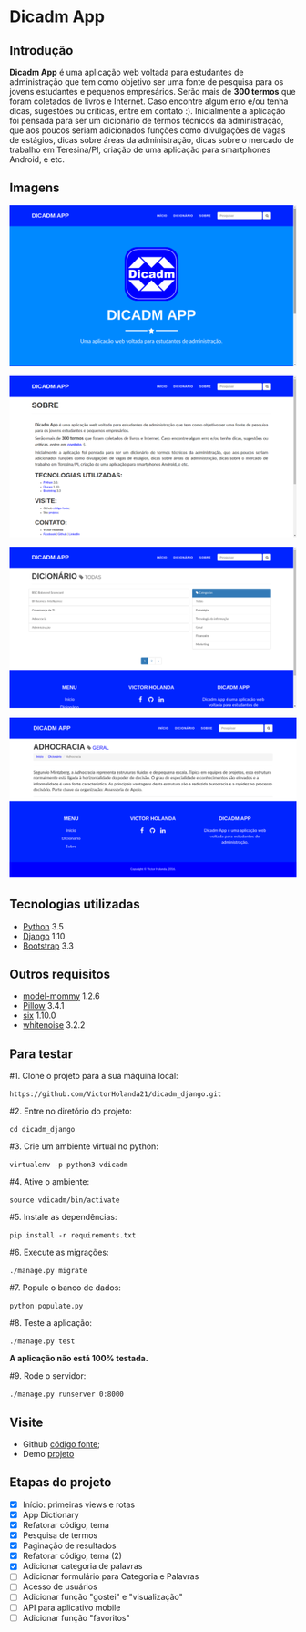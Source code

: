 # Dicadm App

## Introdução

**Dicadm App** é uma aplicação web voltada para estudantes de administração que tem como objetivo ser uma fonte de pesquisa para os jovens estudantes e pequenos empresários.
Serão mais de **300 termos** que foram coletados de livros e Internet. Caso encontre algum erro e/ou tenha dicas, sugestões ou críticas, entre em contato :).
Inicialmente a aplicação foi pensada para ser um dicionário de termos técnicos da administração, que aos poucos seriam adicionados funções como divulgações de vagas de estágios, dicas sobre áreas da administração, dicas sobre o mercado de trabalho em Teresina/PI, criação de uma aplicação para smartphones Android, e etc.

## Imagens

![Início](_design/screenshot/home.png "Página inicial")

![Sobre](_design/screenshot/about.png "Página sobre")

![Dicionário](_design/screenshot/dictionary.png "Página de pesquisa")

![Detalhe: Adhocracia](_design/screenshot/adhocracia.png "Detalhe da pesquisa: Adhocracia")


## Tecnologias utilizadas

* [Python](https://www.python.org/) 3.5
* [Django](https://www.djangoproject.com/) 1.10
* [Bootstrap](http://getbootstrap.com/) 3.3

## Outros requisitos

* [model-mommy](https://pypi.python.org/pypi/model_mommy) 1.2.6
* [Pillow](https://pypi.python.org/pypi/Pillow/3.4.1) 3.4.1
* [six](https://pypi.python.org/pypi/six) 1.10.0
* [whitenoise](https://pypi.python.org/pypi/whitenoise) 3.2.2

## Para testar

#1. Clone o projeto para a sua máquina local:

`https://github.com/VictorHolanda21/dicadm_django.git`

#2. Entre no diretório do projeto:

`cd dicadm_django`

#3. Crie um ambiente virtual no python:

`virtualenv -p python3 vdicadm`

#4. Ative o ambiente:

`source vdicadm/bin/activate`

#5. Instale as dependências:
 
`pip install -r requirements.txt`

#6. Execute as migrações:

`./manage.py migrate`

#7. Popule o banco de dados:

`python populate.py`

#8. Teste a aplicação:

`./manage.py test`

**A aplicação não está 100% testada.**

#9. Rode o servidor:

`./manage.py runserver 0:8000`

## Visite

* Github [código fonte](https://github.com/VictorHolanda21/dicadm_django);
* Demo [projeto](https://victorholanda21.pythonanywhere.com/)

## Etapas do projeto

- [x] Início: primeiras views e rotas
- [x] App Dictionary
- [x] Refatorar código, tema
- [x] Pesquisa de termos
- [x] Paginação de resultados
- [x] Refatorar código, tema (2)
- [x] Adicionar categoria de palavras
- [ ] Adicionar formulário para Categoria e Palavras
- [ ] Acesso de usuários
- [ ] Adicionar função "gostei" e "visualização"
- [ ] API para aplicativo mobile
- [ ] Adicionar função "favoritos"
